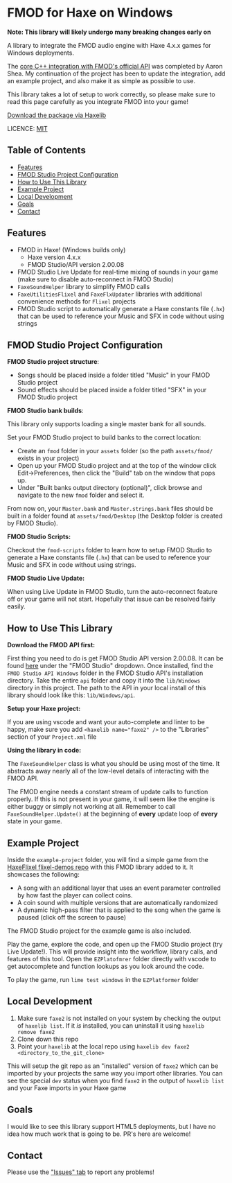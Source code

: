 # FMOD for Haxe on Windows

**Note: This library will likely undergo many breaking changes early on**

A library to integrate the FMOD audio engine with Haxe 4.x.x games for Windows deployments.

The [core C++ integration with FMOD's official API](https://github.com/uhrobots/faxe) was completed by Aaron Shea. My continuation of the project has been to update the integration, add an example project, and also make it as simple as possible to use.

This library takes a lot of setup to work correctly, so please make sure to read this page carefully as you integrate FMOD into your game!

[Download the package via Haxelib](https://tanneris.me/faxe2)

LICENCE: [MIT](https://tanneris.me/mit-license)

## Table of Contents

 - [Features](#features)
 - [FMOD Studio Project Configuration](#fmod-studio-project-configuration)
 - [How to Use This Library](#how-to-use-this-library)
 - [Example Project](#example-project)
 - [Local Development](#local-development)
 - [Goals](#goals)
 - [Contact](#contact)


## Features 
- FMOD in Haxe! (Windows builds only)
  - Haxe version 4.x.x
  - FMOD Studio/API version 2.00.08
- FMOD Studio Live Update for real-time mixing of sounds in your game (make sure to disable auto-reconnect in FMOD Studio)
- `FaxeSoundHelper` library to simplify FMOD calls
- `FaxeUtilitiesFlixel` and `FaxeFlxUpdater` libraries with additional convenience methods for `Flixel` projects
- FMOD Studio script to automatically generate a Haxe constants file (`.hx`) that can be used to reference your Music and SFX in code without using strings

## FMOD Studio Project Configuration

**FMOD Studio project structure**:
- Songs should be placed inside a folder titled "Music" in your FMOD Studio project
- Sound effects should be placed inside a folder titled "SFX" in your FMOD Studio project

**FMOD Studio bank builds**:

This library only supports loading a single master bank for all sounds.

Set your FMOD Studio project to build banks to the correct location:

- Create an `fmod` folder in your `assets` folder (so the path `assets/fmod/` exists in your project) 
- Open up your FMOD Studio project and at the top of the window click Edit->Preferences, then click the "Build" tab on the window that pops up.
- Under "Built banks output directory (optional)", click browse and navigate to the new `fmod` folder and select it.

From now on, your `Master.bank` and `Master.strings.bank` files should be built in a folder found at `assets/fmod/Desktop` (the Desktop folder is created by FMOD Studio). 

**FMOD Studio Scripts:**

Checkout the `fmod-scripts` folder to learn how to setup FMOD Studio to generate a Haxe constants file (`.hx`) that can be used to reference your Music and SFX in code without using strings.

**FMOD Studio Live Update:**

When using Live Update in FMOD Studio, turn the auto-reconnect feature off or your game will not start. Hopefully that issue can be resolved fairly easily.

## How to Use This Library

**Download the FMOD API first:**

First thing you need to do is get FMOD Studio API version 2.00.08. It can be found [here](https://tanneris.me/fmod-downloads) under the "FMOD Studio" dropdown. Once installed, find the `FMOD Studio API Windows` folder in the FMOD Studio API's installation directory. Take the entire `api` folder and copy it into the `lib/Windows` directory in this project. The path to the API in your local install of this library should look like this: `lib/Windows/api`.

**Setup your Haxe project:**

If you are using vscode and want your auto-complete and linter to be happy, make sure you add `<haxelib name="faxe2" />` to the "Libraries" section of your `Project.xml` file

**Using the library in code:**

The `FaxeSoundHelper` class is what you should be using most of the time. It abstracts away nearly all of the low-level details of interacting with the FMOD API.

The FMOD engine needs a constant stream of update calls to function properly. If this is not present in your game, it will seem like the engine is either buggy or simply not working at all. Remember to call `FaxeSoundHelper.Update()` at the beginning of **every** update loop of **every** state in your game.

## Example Project

Inside the `example-project` folder, you will find a simple game from the [HaxeFlixel flixel-demos repo](https://tanneris.me/haxe-flixel-demos) with this FMOD library added to it. It showcases the following:
- A song with an additional layer that uses an event parameter controlled by how fast the player can collect coins.
- A coin sound with multiple versions that are automatically randomized
- A dynamic high-pass filter that is applied to the song when the game is paused (click off the screen to pause)

The FMOD Studio project for the example game is also included.

Play the game, explore the code, and open up the FMOD Studio project (try Live Update!). This will provide insight into the workflow, library calls, and features of this tool. Open the `EZPlatofmrer` folder directly with vscode to get autocomplete and function lookups as you look around the code.

To play the game, run `lime test windows` in the `EZPlatformer` folder

## Local Development

1. Make sure `faxe2` is not installed on your system by checking the output of `haxelib list`. If it _is_ installed, you can uninstall it using `haxelib remove faxe2`
2. Clone down this repo
3. Point your `haxelib` at the local repo using `haxelib dev faxe2 <directory_to_the_git_clone>`

This will setup the git repo as an "installed" version of `faxe2` which can be imported by your projects the same way you import other libraries. You can see the special `dev` status when you find `faxe2` in the output of `haxelib list` and your Faxe imports in your Haxe game

## Goals

I would like to see this library support HTML5 deployments, but I have no idea how much work that is going to be. PR's here are welcome!

## Contact

Please use the ["Issues" tab](https://github.com/Tanz0rz/faxe2/issues) to report any problems!